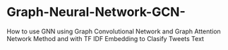 # Graph-Neural-Network-GCN-
How to use GNN using Graph Convolutional Network and Graph Attention Network Method and with TF IDF Embedding to Clasify Tweets Text
